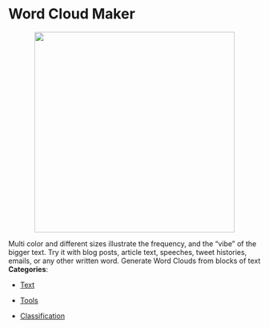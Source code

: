 # Word Cloud Maker

<p align="center">
    <img width="400" src="https://raw.githubusercontent.com/awesome-apis/awesome-apis/apis/word-cloud-maker/logo_256x256.png" />
</p>


Multi color and different sizes illustrate the frequency, and the “vibe” of the bigger text.  Try it with blog posts, article text, speeches, tweet histories, emails, or any other written word. Generate Word Clouds from blocks of text
**Categories**:

- [Text](https://github/awesome-apis/awesome-apis#text)

- [Tools](https://github/awesome-apis/awesome-apis#tools)

- [Classification](https://github/awesome-apis/awesome-apis#classification)



